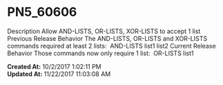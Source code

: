 # PN5_60606

Description Allow AND-LISTS, OR-LISTS, XOR-LISTS to accept 1 list Previous Release Behavior The AND-LISTS, OR-LISTS and XOR-LISTS commands required at least 2 lists:  AND-LISTS list1 list2 Current Release Behavior Those commands now only require 1 list:  OR-LISTS list1  

**Created At:** 10/2/2017 1:02:11 PM  
**Updated At:** 11/22/2017 11:03:08 AM  

